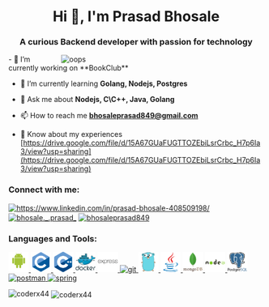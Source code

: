 <h1 align="center">Hi 👋, I'm Prasad Bhosale</h1>
<h3 align="center">A curious Backend developer with passion for technology</h3>
<img align="right" width=400 alt="oops" src = "https://i.pinimg.com/736x/c0/e1/5f/c0e15fc5b0a8751878fb7ccf17c4fa89.jpg">
- 🔭 I’m currently working on **BookClub**

- 🌱 I’m currently learning **Golang, Nodejs, Postgres**

- 💬 Ask me about **Nodejs, C\C++, Java, Golang**

- 📫 How to reach me **bhosaleprasad849@gmail.com**

- 📄 Know about my experiences [https://drive.google.com/file/d/15A67GUaFUGTTOZEbiLsrCrbc_H7p6Ia3/view?usp=sharing](https://drive.google.com/file/d/15A67GUaFUGTTOZEbiLsrCrbc_H7p6Ia3/view?usp=sharing)

<h3 align="left">Connect with me:</h3>
<p align="left">
<a href="https://linkedin.com/in/prasad-bhosale-408509198" target="blank"><img align="center" src="https://raw.githubusercontent.com/rahuldkjain/github-profile-readme-generator/master/src/images/icons/Social/linked-in-alt.svg" alt="https://www.linkedin.com/in/prasad-bhosale-408509198/" height="30" width="40" /></a>
<a href="https://instagram.com/bhosale._.prasad_" target="blank"><img align="center" src="https://raw.githubusercontent.com/rahuldkjain/github-profile-readme-generator/master/src/images/icons/Social/instagram.svg" alt="bhosale._.prasad_" height="30" width="40" /></a>
<a href="https://www.leetcode.com/bhosaleprasad849" target="blank"><img align="center" src="https://raw.githubusercontent.com/rahuldkjain/github-profile-readme-generator/master/src/images/icons/Social/leet-code.svg" alt="bhosaleprasad849" height="30" width="40" /></a>
</p>

<h3 align="left">Languages and Tools:</h3>
<p align="left"> <a href="https://developer.android.com" target="_blank" rel="noreferrer"> <img src="https://raw.githubusercontent.com/devicons/devicon/master/icons/android/android-original-wordmark.svg" alt="android" width="40" height="40"/> </a> <a href="https://www.cprogramming.com/" target="_blank" rel="noreferrer"> <img src="https://raw.githubusercontent.com/devicons/devicon/master/icons/c/c-original.svg" alt="c" width="40" height="40"/> </a> <a href="https://www.w3schools.com/cpp/" target="_blank" rel="noreferrer"> <img src="https://raw.githubusercontent.com/devicons/devicon/master/icons/cplusplus/cplusplus-original.svg" alt="cplusplus" width="40" height="40"/> </a> <a href="https://www.docker.com/" target="_blank" rel="noreferrer"> <img src="https://raw.githubusercontent.com/devicons/devicon/master/icons/docker/docker-original-wordmark.svg" alt="docker" width="40" height="40"/> </a> <a href="https://expressjs.com" target="_blank" rel="noreferrer"> <img src="https://raw.githubusercontent.com/devicons/devicon/master/icons/express/express-original-wordmark.svg" alt="express" width="40" height="40"/> </a> <a href="https://git-scm.com/" target="_blank" rel="noreferrer"> <img src="https://www.vectorlogo.zone/logos/git-scm/git-scm-icon.svg" alt="git" width="40" height="40"/> </a> <a href="https://golang.org" target="_blank" rel="noreferrer"> <img src="https://raw.githubusercontent.com/devicons/devicon/master/icons/go/go-original.svg" alt="go" width="40" height="40"/> </a> <a href="https://www.java.com" target="_blank" rel="noreferrer"> <img src="https://raw.githubusercontent.com/devicons/devicon/master/icons/java/java-original.svg" alt="java" width="40" height="40"/> </a> <a href="https://www.mongodb.com/" target="_blank" rel="noreferrer"> <img src="https://raw.githubusercontent.com/devicons/devicon/master/icons/mongodb/mongodb-original-wordmark.svg" alt="mongodb" width="40" height="40"/> </a> <a href="https://nodejs.org" target="_blank" rel="noreferrer"> <img src="https://raw.githubusercontent.com/devicons/devicon/master/icons/nodejs/nodejs-original-wordmark.svg" alt="nodejs" width="40" height="40"/> </a> <a href="https://www.postgresql.org" target="_blank" rel="noreferrer"> <img src="https://raw.githubusercontent.com/devicons/devicon/master/icons/postgresql/postgresql-original-wordmark.svg" alt="postgresql" width="40" height="40"/> </a> <a href="https://postman.com" target="_blank" rel="noreferrer"> <img src="https://www.vectorlogo.zone/logos/getpostman/getpostman-icon.svg" alt="postman" width="40" height="40"/> </a> <a href="https://spring.io/" target="_blank" rel="noreferrer"> <img src="https://www.vectorlogo.zone/logos/springio/springio-icon.svg" alt="spring" width="40" height="40"/> </a> </p>

<p><img align="left" src="https://github-readme-stats.vercel.app/api/top-langs?username=coderx44&show_icons=true&locale=en&layout=compact" alt="coderx44" /></p>

<p>&nbsp;<img align="center" src="https://github-readme-stats.vercel.app/api?username=coderx44&show_icons=true&locale=en" alt="coderx44" /></p>
